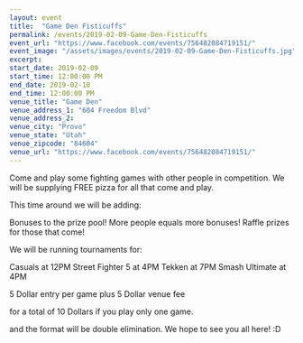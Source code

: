```yaml
---
layout: event
title:  "Game Den Fisticuffs"
permalink: /events/2019-02-09-Game-Den-Fisticuffs
event_url: "https://www.facebook.com/events/756482084719151/"
event_image: "/assets/images/events/2019-02-09-Game-Den-Fisticuffs.jpg"
excerpt: 
start_date: 2019-02-09
start_time: 12:00:00 PM
end_date: 2019-02-10
end_time: 12:00:00 PM
venue_title: "Game Den"
venue_address_1: "604 Freedom Blvd"
venue_address_2:
venue_city: "Provo"
venue_state: "Utah"
venue_zipcode: "84604"
venue_url: "https://www.facebook.com/events/756482084719151/"
---
```


Come and play some fighting games with other people in competition. We will be supplying FREE pizza for all that come and play.  

This time around we will be adding:

Bonuses to the prize pool! More people equals more bonuses!
Raffle prizes for those that come!

We will be running tournaments for:

Casuals at 12PM
Street Fighter 5 at 4PM
Tekken at 7PM
Smash Ultimate at 4PM

5  Dollar entry per game plus 5 Dollar venue fee
 
for a total of 10 Dollars if you play only one game. 

and the format will be double elimination. We hope to see you all here! :D